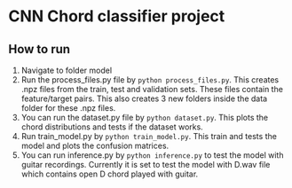 # CNN Chord classifier project

## How to run
1. Navigate to folder model
2. Run the process_files.py file by `python process_files.py`. This creates .npz files from the train, test and validation sets. These files contain the feature/target pairs. This also creates 3 new folders inside the data folder for these .npz files.
3. You can run the dataset.py file by `python dataset.py`. This plots the chord distributions and tests if the dataset works.
4. Run train_model.py by `python train_model.py`. This train and tests the model and plots the confusion matrices.
5. You can run inference.py by `python inference.py` to test the model with guitar recordings. Currently it is set to test the model with D.wav file which contains open D chord played with guitar.
